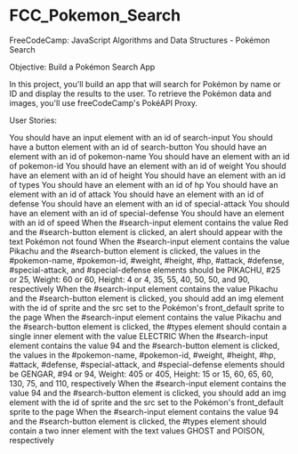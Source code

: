 # FCC_Pokemon_Search
FreeCodeCamp: JavaScript Algorithms and Data Structures - Pokémon Search

Objective: Build a Pokémon Search App
 
In this project, you'll build an app that will search for Pokémon by name or ID and display the results to the user. To retrieve the Pokémon data and images, you'll use freeCodeCamp's PokéAPI Proxy.

User Stories:

You should have an input element with an id of search-input
You should have a button element with an id of search-button
You should have an element with an id of pokemon-name
You should have an element with an id of pokemon-id
You should have an element with an id of weight
You should have an element with an id of height
You should have an element with an id of types
You should have an element with an id of hp
You should have an element with an id of attack
You should have an element with an id of defense
You should have an element with an id of special-attack
You should have an element with an id of special-defense
You should have an element with an id of speed
When the #search-input element contains the value Red and the #search-button element is clicked, an alert should appear with the text Pokémon not found
When the #search-input element contains the value Pikachu and the #search-button element is clicked, the values in the #pokemon-name, #pokemon-id, #weight, #height, #hp, #attack, #defense, #special-attack, and #special-defense elements should be PIKACHU, #25 or 25, Weight: 60 or 60, Height: 4 or 4, 35, 55, 40, 50, 50, and 90, respectively
When the #search-input element contains the value Pikachu and the #search-button element is clicked, you should add an img element with the id of sprite and the src set to the Pokémon's front_default sprite to the page
When the #search-input element contains the value Pikachu and the #search-button element is clicked, the #types element should contain a single inner element with the value ELECTRIC
When the #search-input element contains the value 94 and the #search-button element is clicked, the values in the #pokemon-name, #pokemon-id, #weight, #height, #hp, #attack, #defense, #special-attack, and #special-defense elements should be GENGAR, #94 or 94, Weight: 405 or 405, Height: 15 or 15, 60, 65, 60, 130, 75, and 110, respectively
When the #search-input element contains the value 94 and the #search-button element is clicked, you should add an img element with the id of sprite and the src set to the Pokémon's front_default sprite to the page
When the #search-input element contains the value 94 and the #search-button element is clicked, the #types element should contain a two inner element with the text values GHOST and POISON, respectively


